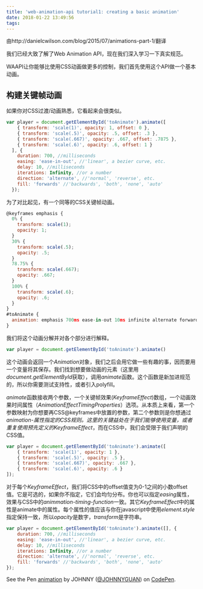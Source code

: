 ```yaml
---
title: 'web-animation-api tutorial1: creating a basic animation'
date: 2018-01-22 13:49:56
tags:
---
```

由http://danielcwilson.com/blog/2015/07/animations-part-1/翻译

我们已经大致了解了Web Animation API，现在我们深入学习一下真实规范。

WAAPI让你能够比使用CSS动画做更多的控制，我们首先使用这个API做一个基本动画。

## 构建关键帧动画
如果你对CSS过渡/动画熟悉，它看起来会很类似。
``` javascript
var player = document.getElementById('toAnimate').animate([
    { transform: 'scale(1)', opacity: 1, offset: 0 },
    { transform: 'scale(.5)', opacity: .5, offset: .3 },
    { transform: 'scale(.667)', opacity: .667, offset: .7875 },
    { transform: 'scale(.6)', opacity: .6, offset: 1 }
  ], {
    duration: 700, //milliseconds
    easing: 'ease-in-out', //'linear', a bezier curve, etc.
    delay: 10, //milliseconds
    iterations: Infinity, //or a number
    direction: 'alternate', //'normal', 'reverse', etc.
    fill: 'forwards' //'backwards', 'both', 'none', 'auto'
  });
```
为了对比起见，有一个同等的CSS关键帧动画。
```` javascript
@keyframes emphasis {
  0% {
    transform: scale(1); 
    opacity: 1; 
  }
  30% {
    transform: scale(.5); 
    opacity: .5; 
  }
  78.75% {
    transform: scale(.667); 
    opacity: .667; 
  }
  100% {
    transform: scale(.6);
    opacity: .6; 
  }
}
#toAnimate {
  animation: emphasis 700ms ease-in-out 10ms infinite alternate forwards;
}
````

我们将这个动画分解并对各个部分进行解释。
```` javascript
var player = document.getElementById('toAnimate').animate() 
````
这个动画会返回一个*Animation*对象，我们之后会用它做一些有趣的事，因而要用一个变量将其保存。我们找到想要做动画的元素（这里用*document.getElementById*获取），调用*animate*函数。这个函数是新加进规范的，所以你需要测试支持性，或者引入polyfill。

*animate*函数接收两个参数，一个关键帧效果(*KeyframeEffect*)数组，一个动画效果时间属性（*AnimationEffectTimingProperties*）选项。从本质上来看，第一个参数映射为你想要再CSS@keyframes中放置的参数，第二个参数则是你想通过*animation-*属性指定的CSS规则。这里的关键益处在于我们能够使用变量，或者重复使用预先定义的*KeyframeEffect*，而在CSS中，我们会受限于我们声明的CSS值。

```` javascript
var player = document.getElementById('toAnimate').animate([
    { transform: 'scale(1)', opacity: 1 },
    { transform: 'scale(.5)', opacity: .5 },
    { transform: 'scale(.667)', opacity: .667 },
    { transform: 'scale(.6)', opacity: .6 }
]);
````
对于每个*KeyframeEffect*，我们将CSS中的offset值变为0-1之间的小数offset值。它是可选的，如果你不指定，它们会均匀分布。你也可以指定*easing*属性，效果与CSS中的*animmation-timing-function*一致。其它*KeyframeEffect*中的属性是animate中的属性。每个属性的值应该与你在javascript中使用*element.style*指定保持一致，所以*opacity*是数字，*transform*是字符串。

```` javascript
var player = document.getElementById('toAnimate').animate([], {
    duration: 700, //milliseconds
    easing: 'ease-in-out', //'linear', a bezier curve, etc.
    delay: 10, //milliseconds
    iterations: Infinity, //or a number
    direction: 'alternate', //'normal', 'reverse', etc.
    fill: 'forwards' //'backwards', 'both', 'none', 'auto'
});
````
<p data-height="265" data-theme-id="dark" data-slug-hash="eyXdoZ" data-default-tab="css,result" data-user="JOHNNYGUAN" data-embed-version="2" data-pen-title="animation" class="codepen">See the Pen <a href="https://codepen.io/JOHNNYGUAN/pen/eyXdoZ/">animation</a> by JOHNNY (<a href="https://codepen.io/JOHNNYGUAN">@JOHNNYGUAN</a>) on <a href="https://codepen.io">CodePen</a>.</p>
<script async src="https://production-assets.codepen.io/assets/embed/ei.js"></script>